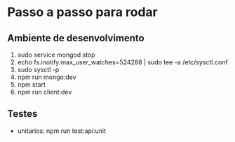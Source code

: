 # Passo a passo para rodar

## Ambiente de desenvolvimento

1. sudo service mongod stop
2. echo fs.inotify.max_user_watches=524288 | sudo tee -a /etc/sysctl.conf
3. sudo sysctl -p
4. npm run mongo:dev
5. npm start
6. npm run client:dev 

## Testes

* unitarios: npm run test:api:unit